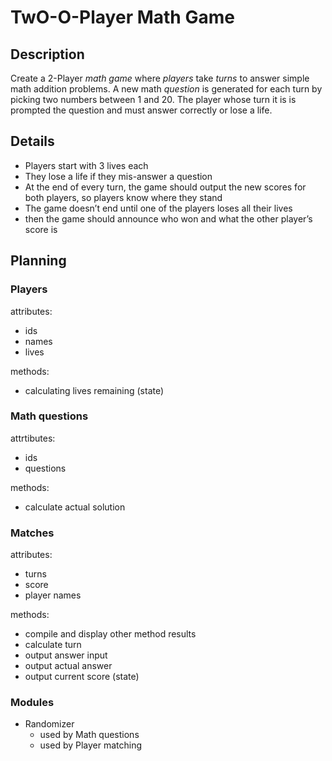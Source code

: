 # TwO-O-Player Math Game

## Description
Create a 2-Player *math game* where *players* take *turns* to answer simple math addition problems. A new math *question* is generated for each turn by picking two numbers between 1 and 20. The player whose turn it is is prompted the question and must answer correctly or lose a life.

## Details
- Players start with 3 lives each
- They lose a life if they mis-answer a question
- At the end of every turn, the game should output the new scores for both players, so players know where they stand
- The game doesn’t end until one of the players loses all their lives
- then the game should announce who won and what the other player’s score is

## Planning

### Players
attributes:
- ids
- names
- lives

methods:
- calculating lives remaining (state)

### Math questions
attrtibutes:
- ids
- questions

methods:
- calculate actual solution

### Matches
attributes:
- turns
- score
- player names

methods:
- compile and display other method results
- calculate turn
- output answer input
- output actual answer
- output current score (state)

### Modules
- Randomizer
    - used by Math questions
    - used by Player matching